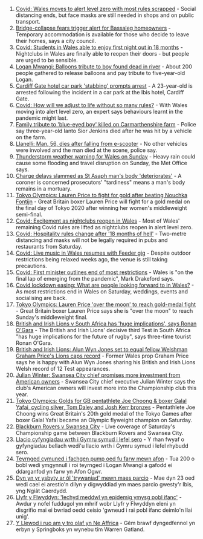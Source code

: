 1. [Covid: Wales moves to alert level zero with most rules scrapped](https://www.bbc.co.uk/news/uk-wales-58086808) - Social distancing ends, but face masks are still needed in shops and on public transport.
2. [Bridge-collapse fears trigger alert for Bassaleg homeowners](https://www.bbc.co.uk/news/uk-wales-58128542) - Temporary accommodation is available for those who decide to leave their homes, says a city council.
3. [Covid: Students in Wales able to enjoy first night out in 18 months](https://www.bbc.co.uk/news/uk-wales-58115223) - Nightclubs in Wales are finally able to reopen their doors - but people are urged to be sensible.
4. [Logan Mwangi: Balloons tribute to boy found dead in river](https://www.bbc.co.uk/news/uk-wales-58128725) - About 200 people gathered to release balloons and pay tribute to five-year-old Logan.
5. [Cardiff Gate hotel car park 'stabbing' prompts arrest](https://www.bbc.co.uk/news/uk-wales-58129985) - A 23-year-old is arrested following the incident in a car park at the Ibis hotel, Cardiff Gate.
6. [Covid: How will we adjust to life without so many rules?](https://www.bbc.co.uk/news/uk-wales-58121667) - With Wales moving into alert level zero, an expert says behaviours learnt in the pandemic might last.
7. [Family tribute to 'blue-eyed boy' killed on Carmarthenshire farm](https://www.bbc.co.uk/news/uk-wales-58119013) - Police say three-year-old Ianto Sior Jenkins died after he was hit by a vehicle on the farm.
8. [Llanelli: Man, 56, dies after falling from e-scooter](https://www.bbc.co.uk/news/uk-wales-58120458) - No other vehicles were involved and the man died at the scene, police say.
9. [Thunderstorm weather warning for Wales on Sunday](https://www.bbc.co.uk/news/uk-wales-58087494) - Heavy rain could cause some flooding and travel disruption on Sunday, the Met Office says.
10. [Charge delays slammed as St Asaph man's body 'deteriorates'](https://www.bbc.co.uk/news/uk-wales-58120457) - A coroner is concerned prosecutors' "tardiness" means a man's body remains in a mortuary.
11. [Tokyo Olympics: Lauren Price to fight for gold after beating Nouchka Fontijn](https://www.bbc.co.uk/sport/olympics/58111123) - Great Britain boxer Lauren Price will fight for a gold medal on the final day of Tokyo 2020 after winning her women's middleweight semi-final.
12. [Covid: Excitement as nightclubs reopen in Wales](https://www.bbc.co.uk/news/uk-wales-58123120) - Most of Wales' remaining Covid rules are lifted as nightclubs reopen in alert level zero.
13. [Covid: Hospitality rules change after '18 months of hell'](https://www.bbc.co.uk/news/uk-wales-58122602) - Two-metre distancing and masks will not be legally required in pubs and restaurants from Saturday.
14. [Covid: Live music in Wales resumes with Feeder gig](https://www.bbc.co.uk/news/uk-wales-58122607) - Despite outdoor restrictions being relaxed weeks ago, the venue is still taking precautions.
15. [Covid: First minister outlines end of most restrictions](https://www.bbc.co.uk/news/uk-wales-58119923) - Wales is "on the final lap of emerging from the pandemic", Mark Drakeford says.
16. [Covid lockdown easing: What are people looking forward to in Wales?](https://www.bbc.co.uk/news/uk-wales-58103608) - As most restrictions end in Wales on Saturday, weddings, events and socialising are back.
17. [Tokyo Olympics: Lauren Price 'over the moon' to reach gold-medal fight](https://www.bbc.co.uk/sport/av/olympics/58112406) - Great Britain boxer Lauren Price says she is "over the moon" to reach Sunday's middleweight final.
18. [British and Irish Lions v South Africa has 'huge implications', says Ronan O'Gara](https://www.bbc.co.uk/sport/rugby-union/58119049) - The British and Irish Lions' decisive third Test in South Africa "has huge implications for the future of rugby", says three-time tourist Ronan O'Gara.
19. [British and Irish Lions: Alun Wyn Jones set to equal fellow Welshman Graham Price's Lions caps record](https://www.bbc.co.uk/sport/rugby-union/58100205) - Former Wales prop Graham Price says he is happy with Alun Wyn Jones sharing his British and Irish Lions Welsh record of 12 Test appearances.
20. [Julian Winter: Swansea City chief promises more investment from American owners](https://www.bbc.co.uk/sport/football/58116561) - Swansea City chief executive Julian Winter says the club's American owners will invest more into the Championship club this year.
21. [Tokyo Olympics: Golds for GB pentathlete Joe Choong & boxer Galal Yafai, cycling silver, Tom Daley and Josh Kerr bronzes](https://www.bbc.co.uk/sport/olympics/58129069) - Pentathlete Joe Choong wins Great Britain's 20th gold medal of the Tokyo Games after boxer Galal Yafai became an Olympic flyweight champion on Saturday.
22. [Blackburn Rovers v Swansea City](https://www.bbc.co.uk/sport/football/58035723) - Live coverage of Saturday's Championship game between Blackburn Rovers and Swansea City.
23. [Llacio cyfyngiadau wrth i Gymru symud i lefel sero](https://www.bbc.co.uk/newyddion/58120975) - Y rhan fwyaf o gyfyngiadau bellach wedi'u llacio wrth i Gymru symud i lefel rhybudd sero.
24. [Teyrnged cymuned i fachgen pump oed fu farw mewn afon](https://www.bbc.co.uk/newyddion/58128547) - Tua 200 o bobl wedi ymgynnull i roi teyrnged i Logan Mwangi a gafodd ei ddarganfod yn farw yn Afon Ogwr.
25. [Dyn yn yr ysbyty ar ôl 'trywaniad' mewn maes parcio](https://www.bbc.co.uk/newyddion/58129886) - Mae dyn 23 oed wedi cael ei arestio'n dilyn y digwyddiad ym maes parcio gwesty'r Ibis, yng Ngiât Caerdydd.
26. [Llyfr y Flwyddyn: 'Iechyd meddwl yn epidemig ymysg pobl ifanc'](https://www.bbc.co.uk/newyddion/58118224) - Awdur y nofel fuddugol ym mhrif wobr Llyfr y Flwyddyn eleni yn disgrifio mai ei bwriad oedd ceisio 'gwneud i rai pobl ifanc deimlo'n llai unig'.
27. [Y Llewod i ruo am y tro olaf yn Ne Affrica](https://www.bbc.co.uk/newyddion/58115263) - Gêm brawf dyngedfennol yn erbyn y Springboks yn wynebu tîm Warren Gatland.
